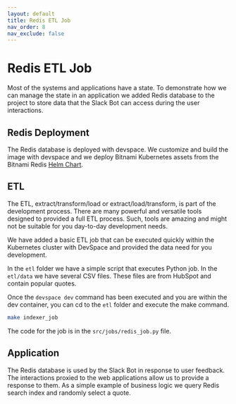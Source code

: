 ```yaml
---
layout: default
title: Redis ETL Job
nav_order: 8
nav_exclude: false
---
```


# Redis ETL Job

Most of the systems and applications have a state. To demonstrate how we can manage the state in an application we added Redis database to the project to store data that the Slack Bot can access during the user interactions.

## Redis Deployment

The Redis database is deployed with devspace. We customize and build the image with devspace and we deploy Bitnami Kubernetes assets from the Bitnami Redis <a href="https://artifacthub.io/packages/helm/bitnami/redis" target="_blank">Helm Chart</a>.

## ETL

The ETL, extract/transform/load or extract/load/transform, is part of the development process. There are many powerful and versatile tools designed to provided a full ETL process. Such, tools are amazing and might not be suitable for you day-to-day development needs.

We have added a basic ETL job that can be executed quickly within the Kubernetes cluster with DevSpace and provided the data need for you development.

In the `etl` folder we have a simple script that executes Python job. In the `etl/data` we have several CSV files. These files are from HubSpot and contain popular quotes.

Once the `devspace dev` command has been executed and you are within the dev container, you can cd to the `etl` folder and execute the make command.

```zsh
make indexer_job 
```

The code for the job is in the `src/jobs/redis_job.py` file.

## Application

The Redis database is used by the Slack Bot in response to user feedback. The interactions proxied to the web applications allow us to provide a response to them. As a simple example of business logic we query Redis search index and randomly select a quote.

